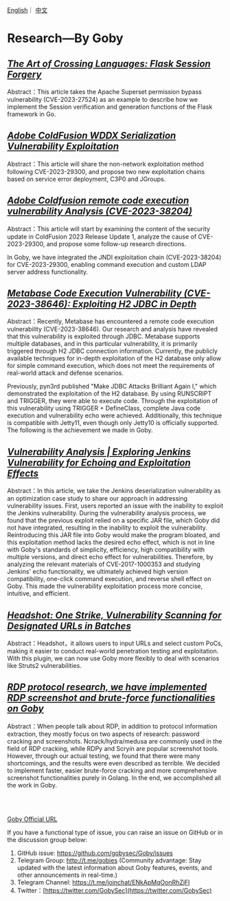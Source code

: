 [English](https://github.com/gobysec/Research/blob/main/README.md)｜ [中文](https://github.com/gobysec/Research/blob/main/README-zh.md)

# Research—By Goby



## [*The Art of Crossing Languages: Flask Session Forgery* ](https://github.com/gobysec/Research/blob/main/The_Art_of_Crossing_Languages%3A_Flask_Session_Forgery_en_US.md)
Abstract：This article takes the Apache Superset permission bypass vulnerability (CVE-2023-27524) as an example to describe how we implement the Session verification and generation functions of the Flask framework in Go.

## [*Adobe ColdFusion WDDX Serialization Vulnerability Exploitation* ](https://github.com/gobysec/Research/blob/main/Adobe_ColdFusion_WDDX_Serialization_Vulnerability_Exploitation_en_US.md)

Abstract：This article will share the non-network exploitation method following CVE-2023-29300, and propose two new exploitation chains based on service error deployment, C3P0 and JGroups. 

## [*Adobe Coldfusion remote code execution vulnerability Analysis (CVE-2023-38204)* ](https://github.com/gobysec/Research/blob/main/Adobe_Coldfusion_remote_code_execution_vulnerability_Analysis_(CVE-2023-38204)_en_US.md)

Abstract：This article will start by examining the content of the security update in ColdFusion 2023 Release Update 1, analyze the cause of CVE-2023-29300, and propose some follow-up research directions.

In Goby, we have integrated the JNDI exploitation chain (CVE-2023-38204) for CVE-2023-29300, enabling command execution and custom LDAP server address functionality. 

## [*Metabase Code Execution Vulnerability (CVE-2023-38646): Exploiting H2 JDBC in Depth* ](https://github.com/gobysec/Research/blob/main/Metabase_Code_Execution_Vulnerability_(CVE-2023-38646)_Exploiting_H2_JDBC_in_Depth_en_US.md)

Abstract：Recently, Metabase has encountered a remote code execution vulnerability (CVE-2023-38646). Our research and analysis have revealed that this vulnerability is exploited through JDBC. Metabase supports multiple databases, and in this particular vulnerability, it is primarily triggered through H2 JDBC connection information. Currently, the publicly available techniques for in-depth exploitation of the H2 database only allow for simple command execution, which does not meet the requirements of real-world attack and defense scenarios.

Previously, pyn3rd published "Make JDBC Attacks Brilliant Again I," which demonstrated the exploitation of the H2 database. By using RUNSCRIPT and TRIGGER, they were able to execute code. Through the exploitation of this vulnerability using TRIGGER + DefineClass, complete Java code execution and vulnerability echo were achieved. Additionally, this technique is compatible with Jetty11, even though only Jetty10 is officially supported. The following is the achievement we made in Goby.

## [*Vulnerability Analysis | Exploring Jenkins Vulnerability for Echoing and Exploitation Effects* ](https://github.com/gobysec/Research/blob/main/Exploring_Jenkins_Vulnerability_for_Echoing_and_Exploitation_Effects_en_US.md)

Abstract：In this article, we take the Jenkins deserialization vulnerability as an optimization case study to share our approach in addressing vulnerability issues. First, users reported an issue with the inability to exploit the Jenkins vulnerability. During the vulnerability analysis process, we found that the previous exploit relied on a specific JAR file, which Goby did not have integrated, resulting in the inability to exploit the vulnerability. Reintroducing this JAR file into Goby would make the program bloated, and this exploitation method lacks the desired echo effect, which is not in line with Goby's standards of simplicity, efficiency, high compatibility with multiple versions, and direct echo effect for vulnerabilities. Therefore, by analyzing the relevant materials of CVE-2017-1000353 and studying Jenkins' echo functionality, we ultimately achieved high version compatibility, one-click command execution, and reverse shell effect on Goby. This made the vulnerability exploitation process more concise, intuitive, and efficient.

## [*Headshot: One Strike, Vulnerability Scanning for Designated URLs in Batches* ](https://github.com/gobysec/Research/blob/main/Headshot_One_Strike_Vulnerability_Scanning_for_Designated_URLs_in_Batches_en_US.md)

Abstract：Headshot，it allows users to input URLs and select custom PoCs, making it easier to conduct real-world penetration testing and exploitation. With this plugin, we can now use Goby more flexibly to deal with scenarios like Struts2 vulnerabilities.

## [*RDP protocol research, we have implemented RDP screenshot and brute-force functionalities on Goby* ](https://github.com/gobysec/Research/blob/main/RDP_protocol_research_%20we_have_implemented_RDP_screenshot_and_brute-force_functionalities_on_Goby_en_US.md)

Abstract：When people talk about RDP, in addition to protocol information extraction, they mostly focus on two aspects of research: password cracking and screenshots. Ncrack/hydra/medusa are commonly used in the field of RDP cracking, while RDPy and Scryin are popular screenshot tools. However, through our actual testing, we found that there were many shortcomings, and the results were even described as terrible. We decided to implement faster, easier brute-force cracking and more comprehensive screenshot functionalities purely in Golang. In the end, we accomplished all the work in Goby.

<br/>

<br/>

[Goby Official URL](https://gobies.org/)

If you have a functional type of issue, you can raise an issue on GitHub or in the discussion group below:

1. GitHub issue: https://github.com/gobysec/Goby/issues
2. Telegram Group: http://t.me/gobies (Community advantage: Stay updated with the latest information about Goby features, events, and other announcements in real-time.) 
3. Telegram Channel: https://t.me/joinchat/ENkApMqOonRhZjFl 
4. Twitter：[https://twitter.com/GobySec](https://twitter.com/GobySec)
